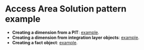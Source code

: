 # Access Area Solution pattern example

* **Creating a dimension from a PIT**: [example](creating-a-dimension-from-a-pit.md).
* **Creating a dimension from integration layer objects**: [example](creating-a-dimension-from-integration-layer-objects.md).
* **Creating a fact object**: [example](creating-a-fact-object.md).
